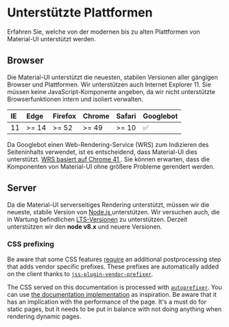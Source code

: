 # Unterstützte Plattformen

<p class="description">Erfahren Sie, welche von der modernen bis zu alten Plattformen von Material-UI unterstützt werden.</p>

## Browser

Die Material-UI unterstützt die neuesten, stabilen Versionen aller gängigen Browser und Plattformen. Wir unterstützen auch Internet Explorer 11. Sie müssen keine JavaScript-Komponente angeben, da wir nicht unterstützte Browserfunktionen intern und isoliert verwalten.

| IE | Edge  | Firefox | Chrome | Safari | Googlebot |
|:-- |:----- |:------- |:------ |:------ |:--------- |
| 11 | >= 14 | >= 52   | >= 49  | >= 10  | ✅         |

Da Googlebot einen Web-Rendering-Service (WRS) zum Indizieren des Seiteninhalts verwendet, ist es entscheidend, dass Material-UI dies unterstützt. [ WRS basiert auf Chrome 41 ](https://developers.google.com/search/docs/guides/rendering). Sie können erwarten, dass die Komponenten von Material-UI ohne größere Probleme gerendert werden.

## Server

Da die Material-UI serverseitiges Rendering unterstützt, müssen wir die neueste, stabile Version von [Node.js ](https://github.com/nodejs/node) unterstützen. Wir versuchen auch, die in Wartung befindlichen [LTS-Versionen](https://github.com/nodejs/Release#lts-schedule1) zu unterstützen. Derzeit unterstützen wir den **node v8.x** und neuere Versionen.

### CSS prefixing

Be aware that some CSS features [require](https://github.com/cssinjs/jss/issues/279) an additional postprocessing step that adds vendor specific prefixes. These prefixes are automatically added on the client thanks to [`jss-plugin-vendor-prefixer`](https://www.npmjs.com/package/jss-plugin-vendor-prefixer).

The CSS served on this documentation is processed with [`autoprefixer`](https://www.npmjs.com/package/autoprefixer). You can use [the documentation implementation](https://github.com/mui-org/material-ui/blob/47aa5aeaec1d4ac2c08fd0e84277d6b91e497557/pages/_document.js#L123) as inspiration. Be aware that it has an implication with the performance of the page. It's a must do for static pages, but it needs to be put in balance with not doing anything when rendering dynamic pages.